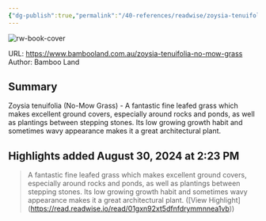 ```yaml
---
{"dg-publish":true,"permalink":"/40-references/readwise/zoysia-tenuifolia/","tags":["rw/articles"]}
---
```


![rw-book-cover](https://www.bambooland.com.au/assets/full/ZOYTEN.jpg?20210309030943)
  
URL: https://www.bambooland.com.au/zoysia-tenuifolia-no-mow-grass
Author: Bamboo Land

## Summary

Zoysia tenuifolia (No-Mow Grass) - A fantastic fine leafed grass which makes excellent ground covers, especially around rocks and ponds, as well as plantings between stepping stones. Its low growing growth habit and sometimes wavy appearance makes it a great architectural plant.

## Highlights added August 30, 2024 at 2:23 PM
>A fantastic fine leafed grass which makes excellent ground covers, especially around rocks and ponds, as well as plantings between stepping stones. Its low growing growth habit and sometimes wavy appearance makes it a great architectural plant. ([View Highlight] (https://read.readwise.io/read/01gxn92xt5dfnfdrymmnnea1vb))


